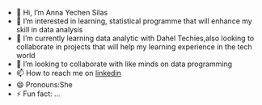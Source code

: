 - 👋 Hi, I’m Anna Yechen Silas
- 👀 I’m interested in learning, statistical programme that will enhance my skill in data analysis
- 🌱 I’m currently learning data analytic with Dahel Techies,also looking to collaborate in projects that will help my learning experience in the tech world
- 💞️ I’m looking to collaborate with like minds on data programming 
- 📫 How to reach me on [linkedin](www.linkedin.com/in/anna-yechen-silas-41a613321)
- 😄 Pronouns:She
- ⚡ Fun fact: ...

<!---
AnnaYecchenSilas/AnnaYecchenSilas is a ✨ special ✨ repository because its `README.md` (this file) appears on your GitHub profile.
You can click the Preview link to take a look at your changes.
--->
